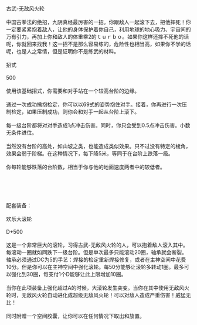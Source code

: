 <title>无敌风火轮</title>
<meta name="GENERATOR" content="WinCHM">
<meta http-equiv="Content-Type" content="text/html; charset=gb2312">
<br>古武-无敌风火轮
<br>
<br>中国古拳法的绝招，九阴真经最厉害的一招。你跟敌人一起滚下去，把他摔死！你一定要紧紧抱着敌人，让他的身体保护着你自己，利用地球的地心吸力、宇宙间的万有引力，再加上你和敌人的体重乘2的ｔｕｒｂｏ。如果你这样还摔不死他的话呢，你就回来找我！这一招不是那么容易练的，危险性也相当高，如果你不学的话呢，也是人之常情，但是证明你不是练武的材料。
<br>
<br>招式
<br>
<br>500
<br>
<br>使用该基础招式，你需要和对手站在一个较高台阶的边缘。
<br>
<br>通过一次成功擒抱检定，你可以以69式的姿势抱住对手。接着，你再进行一次压制检定，如果压制成功，则你会和对手一起从台阶上滚下。
<br>
<br>每一级台阶都将对对手造成1点冲击伤害。同时，你只会受到0.5点冲击伤害。小数无条件进位。
<br>
<br>当然没有台阶的高处，如山坡之类，也能造成类似效果。只不过没有特定的棱角，效果会弱于阶梯。在这种情况下，每下降5米，等同于在台阶上跌落一级。
<br>
<br>你每轮能够跌落的台阶数，相当于你与他的地面速度两者中的较低者。
<br>
<br> 
<br>
<br> 
<br>
<br>配套装备：
<br>
<br>欢乐大滚轮
<br>
<br>D+500
<br>
<br>这是一个非常巨大的滚轮，习得古武-无敌风火轮的人，可以抱着敌人滚入其中。每滚动一圈就如同跌下一级台阶。但是单次最多只能滚动20圈，轴承就会断裂。轴承必须通过DC为5的手艺：焊接的检定重新焊接修复，或者在主神空间中花费10分。但是你可以在主神空间中强化滚轮。每50分能够让滚轮多转动1圈。最多可以强化到30圈，每支付1个D能够让此上限增加10圈。
<br>
<br>当你在此项装备上强化超过A的时候，大滚轮发生突变。当你在其中使用无敌风火轮时，无敌风火轮自动进化成超级无敌风火轮！可以对敌人造成严重伤害！威猛无比！
<br>
<br>同时附赠一个空间胶囊，让你可以在任何情况下取出和放置。
<br>
<br> 
